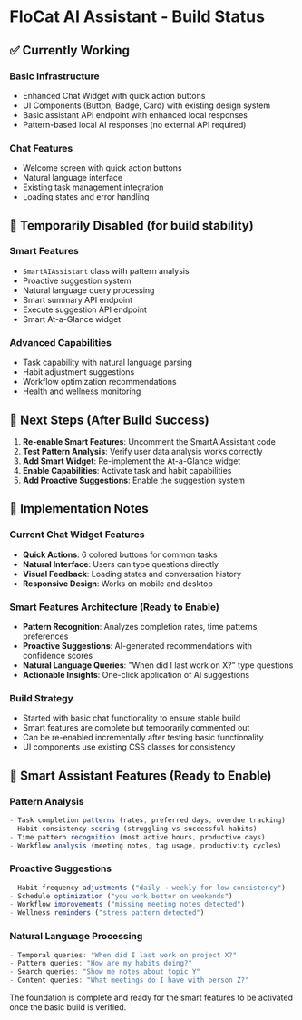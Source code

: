 # FloCat AI Assistant - Build Status

## ✅ Currently Working

### Basic Infrastructure
- Enhanced Chat Widget with quick action buttons
- UI Components (Button, Badge, Card) with existing design system
- Basic assistant API endpoint with enhanced local responses
- Pattern-based local AI responses (no external API required)

### Chat Features
- Welcome screen with quick action buttons
- Natural language interface
- Existing task management integration
- Loading states and error handling

## 🚧 Temporarily Disabled (for build stability)

### Smart Features
- `SmartAIAssistant` class with pattern analysis
- Proactive suggestion system  
- Natural language query processing
- Smart summary API endpoint
- Execute suggestion API endpoint
- Smart At-a-Glance widget

### Advanced Capabilities
- Task capability with natural language parsing
- Habit adjustment suggestions
- Workflow optimization recommendations
- Health and wellness monitoring

## 🔄 Next Steps (After Build Success)

1. **Re-enable Smart Features**: Uncomment the SmartAIAssistant code
2. **Test Pattern Analysis**: Verify user data analysis works correctly
3. **Add Smart Widget**: Re-implement the At-a-Glance widget
4. **Enable Capabilities**: Activate task and habit capabilities
5. **Add Proactive Suggestions**: Enable the suggestion system

## 📝 Implementation Notes

### Current Chat Widget Features
- **Quick Actions**: 6 colored buttons for common tasks
- **Natural Interface**: Users can type questions directly
- **Visual Feedback**: Loading states and conversation history
- **Responsive Design**: Works on mobile and desktop

### Smart Features Architecture (Ready to Enable)
- **Pattern Recognition**: Analyzes completion rates, time patterns, preferences
- **Proactive Suggestions**: AI-generated recommendations with confidence scores
- **Natural Language Queries**: "When did I last work on X?" type questions
- **Actionable Insights**: One-click application of AI suggestions

### Build Strategy
- Started with basic chat functionality to ensure stable build
- Smart features are complete but temporarily commented out
- Can be re-enabled incrementally after testing basic functionality
- UI components use existing CSS classes for consistency

## 🎯 Smart Assistant Features (Ready to Enable)

### Pattern Analysis
```typescript
- Task completion patterns (rates, preferred days, overdue tracking)
- Habit consistency scoring (struggling vs successful habits)
- Time pattern recognition (most active hours, productive days)
- Workflow analysis (meeting notes, tag usage, productivity cycles)
```

### Proactive Suggestions
```typescript
- Habit frequency adjustments ("daily → weekly for low consistency")
- Schedule optimization ("you work better on weekends")
- Workflow improvements ("missing meeting notes detected")
- Wellness reminders ("stress pattern detected")
```

### Natural Language Processing
```typescript
- Temporal queries: "When did I last work on project X?"
- Pattern queries: "How are my habits doing?"
- Search queries: "Show me notes about topic Y"
- Content queries: "What meetings do I have with person Z?"
```

The foundation is complete and ready for the smart features to be activated once the basic build is verified.